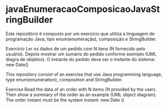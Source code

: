 # javaEnumeracaoComposicaoJavaStringBuilder
Este repositório é composto por um exercicio que utiliza a linguagem de programação Java, tipo enum(enumeração), composição e StringBuilder.

Exercício
Ler os dados de um pedido com N itens (N fornecido pelo usuário). Depois mostrar um sumário do pedido conforme exemplo (UML diagra de obijetos). O instante do pedido deve ser o instante do sistema: new Date()



This repository consist of an exercise that use Java programming language, type enum(enumeration), composition and StringBuilder.

Exercise
Read the data of an order with N items (N provided by the user). Then show a summary of the order as an example (UML object diagram). The order instant must be the system instant: new Date ()
